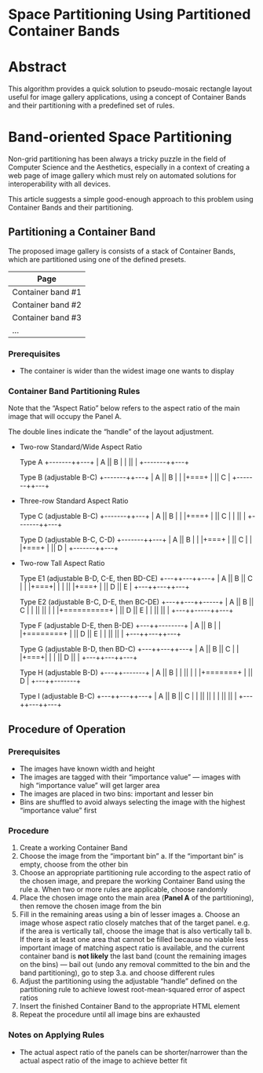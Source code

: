 # Space Partitioning Using Partitioned Container Bands

# Abstract

This algorithm provides a quick solution to pseudo-mosaic rectangle layout useful for image gallery applications, using a concept of Container Bands and their partitioning with a predefined set of rules.

# Band-oriented Space Partitioning

Non-grid partitioning has been always a tricky puzzle in the field of Computer Science and the Aesthetics, especially in a context of creating a web page of image gallery which must rely on automated solutions for interoperability with all devices.

This article suggests a simple good-enough approach to this problem using Container Bands and their partitioning.

## Partitioning a Container Band

The proposed image gallery is consists of a stack of Container Bands, which are partitioned using one of the defined presets.

| **Page** |
| --- |
| Container band #1 |
| Container band #2 |
| Container band #3 |
| … |

### Prerequisites

- The container is wider than the widest image one wants to display

### Container Band Partitioning Rules

Note that the “Aspect Ratio” below refers to the aspect ratio of the main image that will occupy the Panel A.

The double lines indicate the “handle” of the layout adjustment.

- Two-row Standard/Wide Aspect Ratio
    
    Type A
    +-------++---+
    |   A   || B |
    |       ||   |
    +-------++---+
    
    Type B (adjustable B-C)
    +-------++---+
    |   A   || B |
    |       |+===+
    |       || C |
    +-------++---+

- Three-row Standard Aspect Ratio
    
    Type C (adjustable B-C)
    +-------++---+
    |   A   || B |
    |       |+===+
    |       || C |
    |       ||   |
    +-------++---+
    
    Type D (adjustable B-C, C-D)
    +-------++---+
    |   A   || B |
    |       |+===+
    |       || C |
    |       |+===+
    |       || D |
    +-------++---+

- Two-row Tall Aspect Ratio
    
    Type E1 (adjustable B-D, C-E, then BD-CE)
    +---++---++---+
    | A || B || C |
    |   |+===+|   |
    |   ||   |+===+
    |   || D || E |
    +---++---++---+
    
    Type E2 (adjustable B-C, D-E, then BC-DE)
    +---++---++-----+
    | A || B || C   |
    |   ||   ||     |
    |   |+==========+
    |   || D   || E |
    |   ||     ||   |
    +---++-----++---+
    
    Type F (adjustable D-E, then B-DE)
    +---++--------+
    | A || B      |
    |   |+========+
    |   || D || E |
    |   ||   ||   |
    +---++---++---+
    
    Type G (adjustable B-D, then BD-C)
    +---++---++---+
    | A || B || C |
    |   |+===+|   |
    |   || D ||   |
    +---++---++---+
    
    Type H (adjustable B-D)
    +---++-------+
    | A || B     |
    |   ||       |
    |   |+=======+
    |   || D     |
    +---++-------+

    Type I (adjustable B-C)
    +---++---++---+
    | A || B || C |
    |   ||   ||   |
    |   ||   ||   |
    +---++---++---+

## Procedure of Operation

### Prerequisites

- The images have known width and height
- The images are tagged with their “importance value” — images with high “importance value” will get larger area
- The images are placed in two bins: important and lesser bin
- Bins are shuffled to avoid always selecting the image with the highest “importance value” first

### Procedure

1. Create a working Container Band
2. Choose the image from the “important bin”
    a. If the “important bin” is empty, choose from the other bin
3. Choose an appropriate partitioning rule according to the aspect ratio of the chosen image, and prepare the working Container Band using the rule
    a. When two or more rules are applicable, choose randomly
4. Place the chosen image onto the main area (**Panel A** of the partitioning), then remove the chosen image from the bin
5. Fill in the remaining areas using a bin of lesser images
    a. Choose an image whose aspect ratio closely matches that of the target panel. e.g. if the area is vertically tall, choose the image that is also vertically tall
    b. If there is at least one area that cannot be filled because no viable less important image of matching aspect ratio is available, and the current container band is **not likely** the last band (count the remaining images on the bins) — bail out (undo any removal committed to the bin and the band partitioning), go to step 3.a. and choose different rules
6. Adjust the partitioning using the adjustable “handle” defined on the partitioning rule to achieve lowest root-mean-squared error of aspect ratios
7. Insert the finished Container Band to the appropriate HTML element
8. Repeat the procedure until all image bins are exhausted

### Notes on Applying Rules

- The actual aspect ratio of the panels can be shorter/narrower than the actual aspect ratio of the image to achieve better fit

